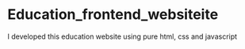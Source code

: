 # Education_frontend_websiteite
I developed this education website using pure html, css and javascript
